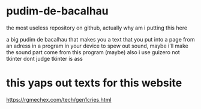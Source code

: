 # pudim-de-bacalhau
the most useless repository on github, actually why am i putting this here

a big pudim de bacalhau that makes you a text that you put into a page from an adress in a program in your device to spew out sound, maybe i'll make the sound part come from this program (maybe)
also i use guizero not tkinter dont judge tkinter is ass

# this yaps out texts for this website
https://rgmechex.com/tech/gen1cries.html

